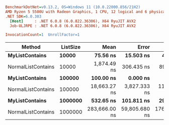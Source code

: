 ``` ini

BenchmarkDotNet=v0.13.2, OS=Windows 11 (10.0.22000.856/21H2)
AMD Ryzen 5 5500U with Radeon Graphics, 1 CPU, 12 logical and 6 physical cores
.NET SDK=6.0.303
  [Host]     : .NET 6.0.8 (6.0.822.36306), X64 RyuJIT AVX2
  Job-ULJRPE : .NET 6.0.8 (6.0.822.36306), X64 RyuJIT AVX2

InvocationCount=1  UnrollFactor=1  

```
|             Method | ListSize |          Mean |         Error |         StdDev |       Median | Allocated |
|------------------- |--------- |--------------:|--------------:|---------------:|-------------:|----------:|
|     **MyListContains** |    **10000** |      **75.56 ns** |     **15.503 ns** |      **43.216 ns** |     **100.0 ns** |     **480 B** |
| NormalListContains |    10000 |   1,874.49 ns |    306.435 ns |     893.887 ns |   1,900.0 ns |     480 B |
|     **MyListContains** |   **100000** |     **100.00 ns** |      **0.000 ns** |       **0.000 ns** |     **100.0 ns** |     **480 B** |
| NormalListContains |   100000 |  18,663.27 ns |  3,827.333 ns |  11,164.509 ns |  17,650.0 ns |     480 B |
|     **MyListContains** |  **1000000** |     **532.65 ns** |    **101.811 ns** |     **296.987 ns** |     **500.0 ns** |     **480 B** |
| NormalListContains |  1000000 | 283,666.00 ns | 59,805.680 ns | 176,338.396 ns | 305,550.0 ns |     480 B |
